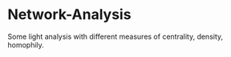 Network-Analysis
================
Some light analysis with different measures of centrality, density, homophily.
